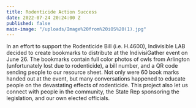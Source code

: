```yaml
---
title: Rodenticide Action Success
date: 2022-07-24 20:24:00 Z
published: false
main-image: "/uploads/Image%20from%20iOS%20(1).jpg"
---
```


In an effort to support the Rodenticide Bill (i.e. H.4600), Indivisible LAB decided to create bookmarks to distribute at the IndivisiGather event on June 26. The bookmarks contain full color photos of owls from Arlington (unfortunately lost due to rodenticide), a bill number, and a QR code sending people to our resource sheet. Not only were 60 book marks handed out at the event, but many conversations happened to educate people on the devastating effects of rodenticide. This project also let us connect with people in the community, the State Rep sponsoring the legislation, and our own elected officials.